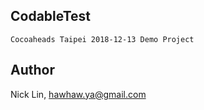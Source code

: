 ## CodableTest

    Cocoaheads Taipei 2018-12-13 Demo Project

## Author

Nick Lin, hawhaw.ya@gmail.com
